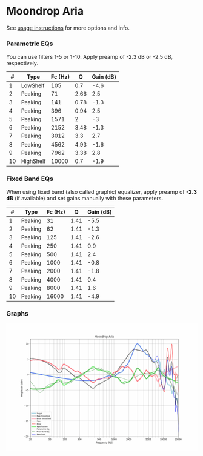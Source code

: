 # Moondrop Aria
See [usage instructions](https://github.com/jaakkopasanen/AutoEq#usage) for more options and info.

### Parametric EQs
You can use filters 1-5 or 1-10. Apply preamp of -2.3 dB or -2.5 dB, respectively.

|   # | Type      |   Fc (Hz) |    Q |   Gain (dB) |
|-----|-----------|-----------|------|-------------|
|   1 | LowShelf  |       105 | 0.7  |        -4.6 |
|   2 | Peaking   |        71 | 2.66 |         2.5 |
|   3 | Peaking   |       141 | 0.78 |        -1.3 |
|   4 | Peaking   |       396 | 0.94 |         2.5 |
|   5 | Peaking   |      1571 | 2    |        -3   |
|   6 | Peaking   |      2152 | 3.48 |        -1.3 |
|   7 | Peaking   |      3012 | 3.3  |         2.7 |
|   8 | Peaking   |      4562 | 4.93 |        -1.6 |
|   9 | Peaking   |      7962 | 3.38 |         2.8 |
|  10 | HighShelf |     10000 | 0.7  |        -1.9 |

### Fixed Band EQs
When using fixed band (also called graphic) equalizer, apply preamp of **-2.3 dB** (if available) and set gains manually with these parameters.

|   # | Type    |   Fc (Hz) |    Q |   Gain (dB) |
|-----|---------|-----------|------|-------------|
|   1 | Peaking |        31 | 1.41 |        -5.5 |
|   2 | Peaking |        62 | 1.41 |        -1.3 |
|   3 | Peaking |       125 | 1.41 |        -2.6 |
|   4 | Peaking |       250 | 1.41 |         0.9 |
|   5 | Peaking |       500 | 1.41 |         2.4 |
|   6 | Peaking |      1000 | 1.41 |        -0.8 |
|   7 | Peaking |      2000 | 1.41 |        -1.8 |
|   8 | Peaking |      4000 | 1.41 |         0.4 |
|   9 | Peaking |      8000 | 1.41 |         1.6 |
|  10 | Peaking |     16000 | 1.41 |        -4.9 |

### Graphs
![](./Moondrop%20Aria.png)
